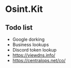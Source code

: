 # Osint.Kit

## Todo list
- Google dorking
- Business lookups
- Discord token lookup
- https://viewdns.info/
- https://centralops.net/co/